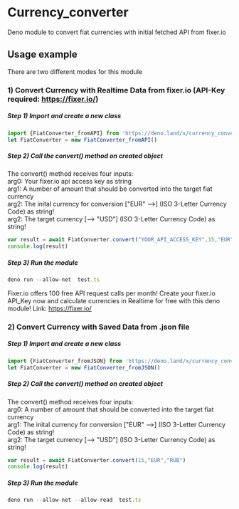 # Currency_converter
Deno module to convert fiat currencies with initial fetched API from fixer.io

## Usage example
There are two different modes for this module

### 1) Convert Currency with Realtime Data from fixer.io (API-Key required: https://fixer.io/)
##### Step 1) Import and create a new class
```js
import {FiatConverter_fromAPI} from 'https://deno.land/x/currency_converter@v0.7.0/api_mod.ts'
let FiatConverter = new FiatConverter_fromAPI()
```

##### Step 2) Call the convert() method on created object
The convert() method receives four inputs:<br /> 
    arg0: Your fixer.io api access key as string<br />
    arg1: A number of amount that should be converted into the target fiat currency<br />
    arg2: The inital currency for conversion ["EUR" -->] (ISO 3-Letter Currency Code) as string!<br />
    arg2: The target currency [--> "USD"] (ISO 3-Letter Currency Code) as string!
```js
var result = await FiatConverter.convert("YOUR_API_ACCESS_KEY",15,"EUR","RUB")
console.log(result)
```

##### Step 3) Run the module
```js
deno run --allow-net  test.ts
```

Fixer.io offers 100 free API request calls per month! 
Create your fixer.io API_Key now and calculate currencies in Realtime for free with this deno module!
Link: https://fixer.io/



### 2) Convert Currency with Saved Data from .json file
##### Step 1) Import and create a new class
```js
import {FiatConverter_fromJSON} from 'https://deno.land/x/currency_converter@v0.7.0/json_mod.ts'
let FiatConverter = new FiatConverter_fromJSON()
```

##### Step 2) Call the convert() method on created object
The convert() method receives four inputs:<br /> 
    arg0: A number of amount that should be converted into the target fiat currency<br />
    arg1: The inital currency for conversion ["EUR" -->] (ISO 3-Letter Currency Code) as string!<br />
    arg2: The target currency [--> "USD"] (ISO 3-Letter Currency Code) as string!
```js
var result = await FiatConverter.convert(15,"EUR","RUB")
console.log(result)
```

##### Step 3) Run the module
```js
deno run --allow-net --allow-read  test.ts
```
